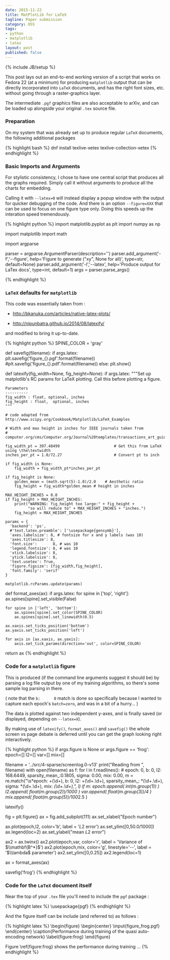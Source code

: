 ```yaml
---
date: 2015-11-22
title: MatPlotLib for LaTeX
tagline: Paper submission
category: OSS
tags:
- python
- matplotlib
- latex
layout: post
published: false
---
```

{% include JB/setup %}

This post lays out an end-to-end working version of a script that works on Fedora 22 (at a minimum)
for producing ```matplotlib``` output that can be directly incorporated into ```LaTeX``` documents,
and has the right font sizes, etc. without going through a raster-graphics layer.

The intermediate ```.pgf``` graphics files are also acceptable to arXiv, 
and can be loaded up alongside your original ```.tex``` source file.


### Preparation

On my system that was already set up to produce regular ```LaTeX``` documents, 
the following additional packages 

{% highlight bash %}
dnf install texlive-xetex texlive-collection-xetex
{% endhighlight %}


### Basic Imports and Arguments

For stylistic consistency, I chose to have one central script that produces all the 
graphs required.  Simply call it without arguments to produce all the charts for 
embedding.  

Calling it with ```--latex=0``` will instead display a popup window with the output 
for quicker debugging of the code.  And there is an option ```--figure=XXX``` that 
can be used to focus on one figure type only.  Doing this speeds up the interation 
speed tremendously.

{% highlight python %}
import matplotlib.pyplot as plt
import numpy as np

import matplotlib
import math

import argparse

parser = argparse.ArgumentParser(description='')
parser.add_argument('-f','--figure', help='Figure to generate ("xy", None for all)', type=str, default=None)
parser.add_argument('-l','--latex', help='Produce output for LaTex docs', type=int, default=1)
args = parser.parse_args()

{% endhighlight %}


### ```LaTeX``` defaults for ```matplotlib```

This code was essentially taken from :

*  http://bkanuka.com/articles/native-latex-plots/

*  http://nipunbatra.github.io/2014/08/latexify/

and modified to bring it up-to-date.

{% highlight python %}
SPINE_COLOR = 'gray'

def savefig(filename):
  if args.latex:
    plt.savefig('figure_{}.pgf'.format(filename))
    #plt.savefig('figure_{}.pdf'.format(filename))
  else:
    plt.show()


def latexify(fig_width=None, fig_height=None):
  if args.latex:
    """Set up matplotlib's RC params for LaTeX plotting.
    Call this before plotting a figure.

    Parameters
    ----------
    fig_width : float, optional, inches
    fig_height : float,  optional, inches
    """

    # code adapted from http://www.scipy.org/Cookbook/Matplotlib/LaTeX_Examples

    # Width and max height in inches for IEEE journals taken from
    # computer.org/cms/Computer.org/Journal%20templates/transactions_art_guide.pdf

    fig_width_pt = 397.48499                        # Get this from LaTeX using \the\textwidth
    inches_per_pt = 1.0/72.27                       # Convert pt to inch

    if fig_width is None:
        fig_width = fig_width_pt*inches_per_pt

    if fig_height is None:
        golden_mean = (math.sqrt(5)-1.0)/2.0    # Aesthetic ratio
        fig_height = fig_width*golden_mean # height in inches

    MAX_HEIGHT_INCHES = 8.0
    if fig_height > MAX_HEIGHT_INCHES:
        print("WARNING: fig_height too large:" + fig_height + 
              "so will reduce to" + MAX_HEIGHT_INCHES + "inches.")
        fig_height = MAX_HEIGHT_INCHES

    params = {
      'backend': 'ps',
      #'text.latex.preamble': ['\usepackage{gensymb}'],
      'axes.labelsize': 8, # fontsize for x and y labels (was 10)
      'axes.titlesize': 8,
      'font.size':       8, # was 10
      'legend.fontsize': 8, # was 10
      'xtick.labelsize': 8,
      'ytick.labelsize': 8,
      'text.usetex': True,
      'figure.figsize': [fig_width,fig_height],
      'font.family': 'serif'
    }

    matplotlib.rcParams.update(params)

def format_axes(ax):
  if args.latex:
    for spine in ['top', 'right']:
        ax.spines[spine].set_visible(False)

    for spine in ['left', 'bottom']:
        ax.spines[spine].set_color(SPINE_COLOR)
        ax.spines[spine].set_linewidth(0.5)

    ax.xaxis.set_ticks_position('bottom')
    ax.yaxis.set_ticks_position('left')

    for axis in [ax.xaxis, ax.yaxis]:
        axis.set_tick_params(direction='out', color=SPINE_COLOR)

  return ax
{% endhighlight %}


### Code for a ```matplotlib``` figure

This is produced (if the command line arguments suggest it should be) by
parsing a log file output by one of my training algorithms, so there's
some sample log parsing in there.

( note that the ```b:      0``` match is done so specifically because I 
wanted to capture each epoch's ```batch=zero```, and was in a bit of a hurry... )

The data is plotted against two independent y-axes, and is finally 
saved (or displayed, depending on ```--latex=X```).

By making use of ```latexify()```, ```format_axes()``` and ```savefig()```
the whole screen vs page debate is deferred until you can get the graph looking right
interactively.


{% highlight python %}
if args.figure is None or args.figure == 'frog':
  epoch=[]
  l2=[]
  var=[]
  mix=[]
  
  filename = '../src/4-sparse/screenlog.0-v13'
  print("Reading from  ", filename)
  with open(filename) as f:
    for l in f.readlines():
      #  epoch:   0, b:      0, l2:    168.6449, sparsity_mean_:0.1805, sigma: 0.00, mix: 0.00, 
      m = re.match("\s*epoch: +(\d+), b:      0, l2: +(\d+\.\d+), sparsity_mean_: *(\d+\.\d+), sigma: *(\d+\.\d+), mix: *(\d+\.\d+),", l)
      if m:
        epoch.append( int(m.group(1)) )
        l2.append( float(m.group(2))/1000 )
        var.append( float(m.group(3))/4 )
        mix.append( float(m.group(5))/100*2.5 )
        
  latexify()

  fig = plt.figure()
  ax = fig.add_subplot(111)
  ax.set_xlabel("Epoch number")
  
  ax.plot(epoch,l2, color='b',   label = '$L2$ error')
  ax.set_ylim([0,50.0/1000])
  ax.legend(loc=2)
  ax.set_ylabel("mean $L2$ error")

  ax2 = ax.twinx()
  ax2.plot(epoch,var, color='r', label = 'Variance of $\\mathbf{B^*}$')
  ax2.plot(epoch,mix, color='g', linestyle='--', label = '$\\lambda$ parameter')
  ax2.set_ylim([0,0.25])
  ax2.legend(loc=1)
  
  ax = format_axes(ax)
  
  savefig('frog')
{% endhighlight %}

### Code for the ```LaTeX``` document itself

Near the top of your ```.tex``` file you'll need to include the ```pgf``` package :

{% highlight latex %}
\usepackage{pgf}
{% endhighlight %}

And the figure itself can be include (and referred to) as follows :

{% highlight latex %}
\begin{figure}
 \begin{center}
  \input{figure_frog.pgf}
 \end{center}
 \caption{Performance during training of the quasi auto-encoding network}
 \label{figure:frog}
\end{figure}

Figure \ref{figure:frog} shows the performance during training ...
{% endhighlight %}

